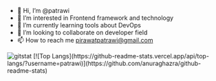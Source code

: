 - 👋 Hi, I’m @patrawi
- 👀 I’m interested in Frontend framework and technology 
- 🌱 I’m currently learning tools about DevOps
- 💞️ I’m looking to collaborate on developer field
- 📫 How to reach me pirawatpatrawi@gmail.com

<!---
patrawi/patrawi is a ✨ special ✨ repository because its `README.md` (this file) appears on your GitHub profile.
You can click the Preview link to take a look at your changes.
--->
<img src = "https://github-readme-stats.vercel.app/api?username=patrawi&&show_icons=true&title_color=ffffff&icon_color=bb2acf&text_color=daf7dc&bg_color=151515" alt = "gitstat" />
[![Top Langs](https://github-readme-stats.vercel.app/api/top-langs/?username=patrawi)](https://github.com/anuraghazra/github-readme-stats)
